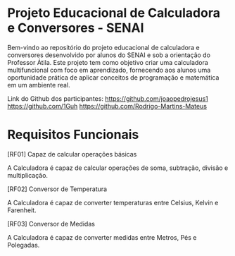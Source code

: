 # Projeto Educacional de Calculadora e Conversores - SENAI

Bem-vindo ao repositório do projeto educacional de calculadora e conversores desenvolvido por alunos do SENAI e sob a orientação do Professor Átila. Este projeto tem como objetivo criar uma calculadora multifuncional com foco em aprendizado, fornecendo aos alunos uma oportunidade prática de aplicar conceitos de programação e matemática em um ambiente real.

Link do Github dos participantes:
https://github.com/joaopedrojesus1
https://github.com/1Guh
https://github.com/Rodrigo-Martins-Mateus

# Requisitos Funcionais

[RF01] Capaz de calcular operações básicas

A Calculadora é capaz de calcular operações de soma, subtração, divisão e multiplicação.


[RF02] Conversor de Temperatura

A Calculadora é capaz de converter temperaturas entre Celsius, Kelvin e Farenheit.


[RF03] Conversor de Medidas

A Calculadora é capaz de converter medidas entre Metros, Pés e Polegadas.

